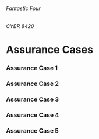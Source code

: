 ###### Fantastic Four
###### CYBR 8420

# Assurance Cases

### Assurance Case 1
### Assurance Case 2
### Assurance Case 3
### Assurance Case 4
### Assurance Case 5

